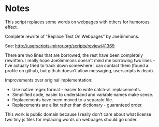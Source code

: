 # Notes

This script replaces some words on webpages with others for humorous effect.

Complete rewrite of "Replace Text On Webpages" by JoeSimmons.

See: http://userscripts-mirror.org/scripts/review/41369 

There are two lines that are borrowed, the rest have been completely rewritten.
I really hope JoeSimmons doesn't mind me borrowing two lines - I've actually tried to track down somewhere I can contact them (found a profile on github, but github doesn't allow messaging, userscripts is dead).

Improvements over original implementation:
* Use native regex format - easier to write catch-all replacements.
* Simplified code, easier to understand and variable names make sense.
* Replacements have been moved to a separate file.
* Replacements are a list rather than dictionary - guaranteed order.

This work is public domain because I really don't care about what license two tiny js files for replacing words on webpages should go under.
